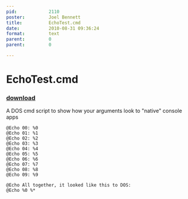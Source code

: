 ```yaml
---
pid:            2110
poster:         Joel Bennett
title:          EchoTest.cmd
date:           2010-08-31 09:36:24
format:         text
parent:         0
parent:         0

---
```


# EchoTest.cmd

### [download](2110.txt)

A DOS cmd script to show how your arguments look to "native" console apps

```text
@Echo 00: %0 
@Echo 01: %1 
@Echo 02: %2 
@Echo 03: %3 
@Echo 04: %4 
@Echo 05: %5 
@Echo 06: %6 
@Echo 07: %7 
@Echo 08: %8 
@Echo 09: %9 

@Echo All together, it looked like this to DOS:
@Echo %0 %*
```
